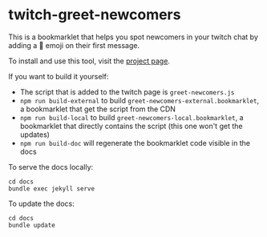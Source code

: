 # twitch-greet-newcomers

This is a bookmarklet that helps you spot newcomers in your twitch chat by adding a 👋 emoji on their first message.

To install and use this tool, visit the [project page](https://thomaslule.github.io/twitch-greet-newcomers/).

If you want to build it yourself:

- The script that is added to the twitch page is `greet-newcomers.js`
- `npm run build-external` to build `greet-newcomers-external.bookmarklet`, a bookmarklet that get the script from the CDN
- `npm run build-local` to build `greet-newcomers-local.bookmarklet`, a bookmarklet that directly contains the script (this one won't get the updates)
- `npm run build-doc` will regenerate the bookmarklet code visible in the docs

To serve the docs locally:

```
cd docs
bundle exec jekyll serve
```

To update the docs:

```
cd docs
bundle update
```
